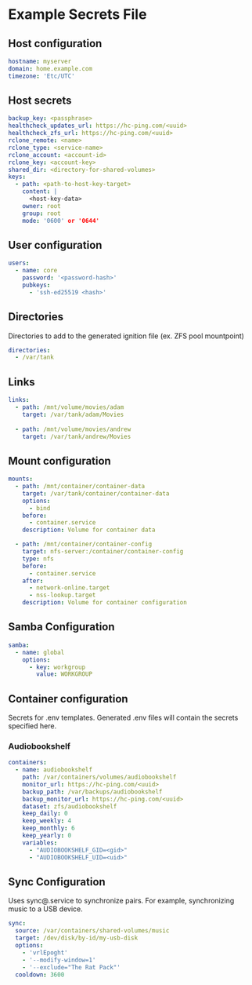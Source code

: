 # Example Secrets File

## Host configuration

```yaml
hostname: myserver
domain: home.example.com
timezone: 'Etc/UTC'
```

## Host secrets

```yaml
backup_key: <passphrase>
healthcheck_updates_url: https://hc-ping.com/<uuid>
healthcheck_zfs_url: https://hc-ping.com/<uuid>
rclone_remote: <name>
rclone_type: <service-name>
rclone_account: <account-id>
rclone_key: <account-key>
shared_dir: <directory-for-shared-volumes>
keys:
  - path: <path-to-host-key-target>
    content: |
      <host-key-data>
    owner: root
    group: root
    mode: '0600' or '0644'
```

## User configuration

```yaml
users:
  - name: core
    password: '<password-hash>'
    pubkeys:
      - 'ssh-ed25519 <hash>'
```

## Directories

Directories to add to the generated ignition file (ex. ZFS pool mountpoint)

```yaml
directories:
  - /var/tank
```

## Links

```yaml
links:
  - path: /mnt/volume/movies/adam
    target: /var/tank/adam/Movies
  
  - path: /mnt/volume/movies/andrew
    target: /var/tank/andrew/Movies
```

## Mount configuration

```yaml
mounts:
  - path: /mnt/container/container-data
    target: /var/tank/container/container-data
    options:
      - bind
    before:
      - container.service
    description: Volume for container data

  - path: /mnt/container/container-config
    target: nfs-server:/container/container-config
    type: nfs
    before:
      - container.service
    after:
      - network-online.target
      - nss-lookup.target
    description: Volume for container configuration
```

## Samba Configuration

```yaml
samba:
  - name: global
    options:
      - key: workgroup
        value: WORKGROUP
```

## Container configuration

Secrets for .env templates. Generated .env files will contain the secrets specified here.

### Audiobookshelf

```yaml
containers:
  - name: audiobookshelf
    path: /var/containers/volumes/audiobookshelf
    monitor_url: https://hc-ping.com/<uuid>
    backup_path: /var/backups/audiobookshelf
    backup_monitor_url: https://hc-ping.com/<uuid>
    dataset: zfs/audiobookshelf
    keep_daily: 0
    keep_weekly: 4
    keep_monthly: 6
    keep_yearly: 0
    variables:
      - "AUDIOBOOKSHELF_GID=<gid>"
      - "AUDIOBOOKSHELF_UID=<uid>"
```

## Sync Configuration

Uses sync@.service to synchronize pairs. For example, synchronizing music to a USB device.

```yaml
sync:
  source: /var/containers/shared-volumes/music
  target: /dev/disk/by-id/my-usb-disk
  options:
    - 'vrlEpoght'
    - '--modify-window=1'
    - '--exclude="The Rat Pack"'
  cooldown: 3600
```